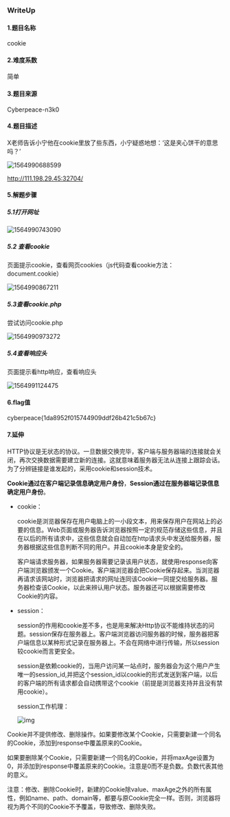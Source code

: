 ### WriteUp

#### 1.题目名称

cookie

#### 2.难度系数

简单

#### 3.题目来源

Cyberpeace-n3k0

#### 4.题目描述

X老师告诉小宁他在cookie里放了些东西，小宁疑惑地想：‘这是夹心饼干的意思吗？’

![1564990688599](C:\Users\Administrator\Desktop\05-20190805-cookie\WriteUp\images\1564990688599.png)

http://111.198.29.45:32704/

#### 5.解题步骤

##### 	5.1打开网址

![1564990743090](C:\Users\Administrator\Desktop\05-20190805-cookie\WriteUp\images\1564990743090.png)

##### 		5.2 查看cookie

页面提示cookie，查看网页cookies（js代码查看cookie方法：document.cookie）

![1564990867211](C:\Users\Administrator\Desktop\05-20190805-cookie\WriteUp\images\1564990867211.png)

##### 5.3查看cookie.php

尝试访问cookie.php

![1564990973272](C:\Users\Administrator\Desktop\05-20190805-cookie\WriteUp\images\1564990973272.png)

##### 5.4查看响应头

页面提示看http响应，查看响应头

![1564991124475](C:\Users\Administrator\Desktop\05-20190805-cookie\WriteUp\images\1564991124475.png)

#### 6.flag值

cyberpeace{1da8952f015744909ddf26b421c5b67c}

#### 7.延伸

HTTP协议是无状态的协议。一旦数据交换完毕，客户端与服务器端的连接就会关闭，再次交换数据需要建立新的连接。这就意味着服务器无法从连接上跟踪会话。为了分辨链接是谁发起的，采用cookie和session技术。

**Cookie通过在客户端记录信息确定用户身份**，**Session通过在服务器端记录信息确定用户身份**。

- cookie：

  cookie是浏览器保存在用户电脑上的一小段文本，用来保存用户在网站上的必要的信息。Web页面或服务器告诉浏览器按照一定的规范存储这些信息，并且在以后的所有请求中，这些信息就会自动加在http请求头中发送给服务器，服务器根据这些信息判断不同的用户。并且cookie本身是安全的。

  客户端请求服务器，如果服务器需要记录该用户状态，就使用response向客户端浏览器颁发一个Cookie。客户端浏览器会把Cookie保存起来。当浏览器再请求该网站时，浏览器把请求的网址连同该Cookie一同提交给服务器。服务器检查该Cookie，以此来辨认用户状态。服务器还可以根据需要修改Cookie的内容。

- session：

  session的作用和cookie差不多，也是用来解决Http协议不能维持状态的问题。session保存在服务器上。客户端浏览器访问服务器的时候，服务器把客户端信息以某种形式记录在服务器上。不会在网络中进行传输，所以session较cookie而言更安全。

  session是依赖cookie的，当用户访问某一站点时，服务器会为这个用户产生唯一的session_id,并把这个session_id以cookie的形式发送到客户端，以后的客户端的所有请求都会自动携带这个cookie（前提是浏览器支持并且没有禁用cookie）。

  session工作机理：

  ![img](http://www.phpfensi.com/uploadfile/2016/0830/20160830022704117.png)

Cookie并不提供修改、删除操作。如果要修改某个Cookie，只需要新建一个同名的Cookie，添加到response中覆盖原来的Cookie。

如果要删除某个Cookie，只需要新建一个同名的Cookie，并将maxAge设置为0，并添加到response中覆盖原来的Cookie。注意是0而不是负数。负数代表其他的意义。

注意：修改、删除Cookie时，新建的Cookie除value、maxAge之外的所有属性，例如name、path、domain等，都要与原Cookie完全一样。否则，浏览器将视为两个不同的Cookie不予覆盖，导致修改、删除失败。